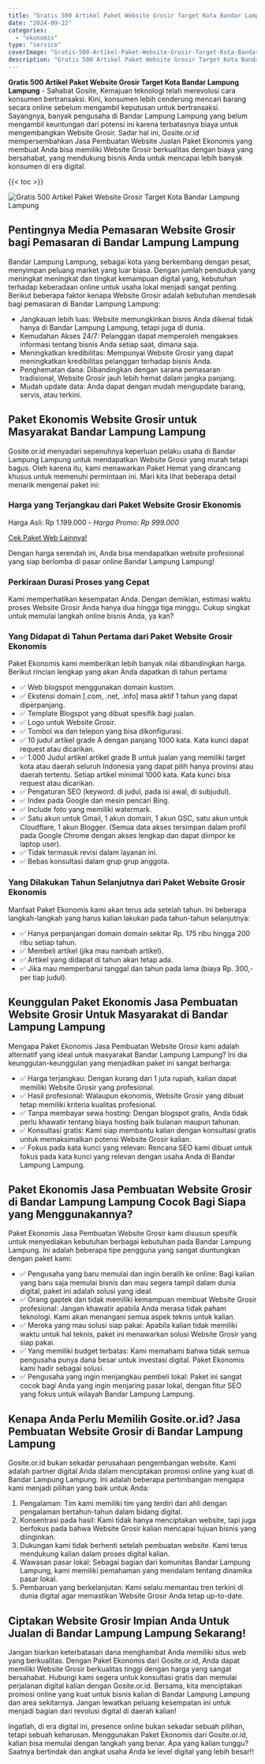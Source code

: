 ```yaml
---
title: "Gratis 500 Artikel Paket Website Grosir Target Kota Bandar Lampung Lampung"
date: "2024-09-22"
categories: 
  - "ekonomis"
type: "service"
coverImage: "Gratis-500-Artikel-Paket-Website-Grosir-Target-Kota-Bandar-Lampung-Lampung.png"
description: "Gratis 500 Artikel Paket Website Grosir Target Kota Bandar Lampung Lampung. Ingatlah, di era digital ini, presence online bukan sekadar sebuah pilihan, tetap..."
---
```


**Gratis 500 Artikel Paket Website Grosir Target Kota Bandar Lampung Lampung** - Sahabat Gosite, Kemajuan teknologi telah merevolusi cara konsumen bertransaksi. Kini, konsumen lebih cenderung mencari barang secara online sebelum mengambil keputusan untuk bertransaksi. Sayangnya, banyak pengusaha di Bandar Lampung Lampung yang belum mengambil keuntungan dari potensi ini karena terbatasnya biaya untuk mengembangkan Website Grosir. Sadar hal ini, Gosite.or.id mempersembahkan Jasa Pembuatan Website Jualan Paket Ekonomis yang membuat Anda bisa memiliki Website Grosir berkualitas dengan biaya yang bersahabat, yang mendukung bisnis Anda untuk mencapai lebih banyak konsumen di era digital.

{{< toc >}}

![Gratis 500 Artikel Paket Website Grosir Target Kota Bandar Lampung Lampung](/images/ekonomis/Gratis-500-Artikel-Paket-Website-Grosir-Target-Kota-Bandar-Lampung-Lampung.png)

## Pentingnya Media Pemasaran Website Grosir bagi Pemasaran di Bandar Lampung Lampung

Bandar Lampung Lampung, sebagai kota yang berkembang dengan pesat, menyimpan peluang market yang luar biasa. Dengan jumlah penduduk yang meningkat meningkat dan tingkat kemampuan digital yang, kebutuhan terhadap keberadaan online untuk usaha lokal menjadi sangat penting. Berikut beberapa faktor kenapa Website Grosir adalah kebutuhan mendesak bagi pemasaran di Bandar Lampung Lampung:

- Jangkauan lebih luas: Website memungkinkan bisnis Anda dikenal tidak hanya di Bandar Lampung Lampung, tetapi juga di dunia.
- Kemudahan Akses 24/7: Pelanggan dapat memperoleh mengakses informasi tentang bisnis Anda setiap saat, dimana saja.
- Meningkatkan kredibilitas: Mempunyai Website Grosir yang dapat meningkatkan kredibilitas pelanggan terhadap bisnis Anda.
- Penghematan dana: Dibandingkan dengan sarana pemasaran tradisional, Website Grosir jauh lebih hemat dalam jangka panjang.
- Mudah update data: Anda dapat dengan mudah mengupdate barang, servis, atau terkini.

## Paket Ekonomis Website Grosir untuk Masyarakat Bandar Lampung Lampung

Gosite.or.id menyadari sepenuhnya keperluan pelaku usaha di Bandar Lampung Lampung untuk mendapatkan Website Grosir yang murah tetapi bagus. Oleh karena itu, kami menawarkan Paket Hemat yang dirancang khusus untuk memenuhi permintaan ini. Mari kita lihat beberapa detail menarik mengenai paket ini:

### Harga yang Terjangkau dari Paket Website Grosir Ekonomis

<a class="cta-button">Harga Asli: Rp 1.199.000 - <em>Harga Promo: Rp 999.000</em></a>

<a href="/jasa-web/" class="cta-button">Cek Paket Web Lainnya!</a>

Dengan harga serendah ini, Anda bisa mendapatkan website profesional yang siap berlomba di pasar online Bandar Lampung Lampung!

### Perkiraan Durasi Proses yang Cepat

Kami memperhatikan kesempatan Anda. Dengan demikian, estimasi waktu proses Website Grosir Anda hanya dua hingga tiga minggu. Cukup singkat untuk memulai langkah online bisnis Anda, ya kan?

### Yang Didapat di Tahun Pertama dari Paket Website Grosir Ekonomis

Paket Ekonomis kami memberikan lebih banyak nilai dibandingkan harga. Berikut rincian lengkap yang akan Anda dapatkan di tahun pertama

- ✅ Web blogspot menggunakan domain kustom.
- ✅ Ekstensi domain \[.com, .net, .info\] masa aktif 1 tahun yang dapat diperpanjang.
- ✅ Template Blogspot yang dibuat spesifik bagi jualan.
- ✅ Logo untuk Website Grosir.
- ✅ Tombol wa dan telepon yang bisa dikonfigurasi.
- ✅ 10 judul artikel grade A dengan panjang 1000 kata. Kata kunci dapat request atau dicarikan.
- ✅ 1.000 Judul artikel artikel grade B untuk jualan yang memiliki target kota atau daerah seluruh Indonesia yang dapat pilih hanya provinsi atau daerah tertentu. Setiap artikel minimal 1000 kata. Kata kunci bisa request atau dicarikan.
- ✅ Pengaturan SEO (keyword: di judul, pada isi awal, di subjudul).
- ✅ Index pada Google dan mesin pencari Bing.
- ✅ Include foto yang memiliki watermark.
- ✅ Satu akun untuk Gmail, 1 akun domain, 1 akun GSC, satu akun untuk Cloudflare, 1 akun Blogger. (Semua data akses tersimpan dalam profil pada Google Chrome dengan akses lengkap dan dapat diimpor ke laptop user).
- ✅ Tidak termasuk revisi dalam layanan ini.
- ✅ Bebas konsultasi dalam grup grup anggota.

### Yang Dilakukan Tahun Selanjutnya dari Paket Website Grosir Ekonomis

Manfaat Paket Ekonomis kami akan terus ada setelah tahun. Ini beberapa langkah-langkah yang harus kalian lakukan pada tahun-tahun selanjutnya:

- ✅ Hanya perpanjangan domain domain sekitar Rp. 175 ribu hingga 200 ribu setiap tahun.
- ✅ Membeli artikel (jika mau nambah artikel).
- ✅ Artikel yang didapat di tahun akan tetap ada.
- ✅ Jika mau memperbarui tanggal dan tahun pada lama (biaya Rp. 300,- per tiap judul).

## Keunggulan Paket Ekonomis Jasa Pembuatan Website Grosir Untuk Masyarakat di Bandar Lampung Lampung

Mengapa Paket Ekonomis Jasa Pembuatan Website Grosir kami adalah alternatif yang ideal untuk masyarakat Bandar Lampung Lampung? Ini dia keunggulan-keunggulan yang menjadikan paket ini sangat berharga:

- ✅ Harga terjangkau: Dengan kurang dari 1 juta rupiah, kalian dapat memiliki Website Grosir yang profesional.
- ✅ Hasil profesional: Walaupun ekonomis, Website Grosir yang dibuat tetap memiliki kriteria kualitas profesional.
- ✅ Tanpa membayar sewa hosting: Dengan blogspot gratis, Anda tidak perlu khawatir tentang biaya hosting baik bulanan maupun tahunan.
- ✅ Konsultasi gratis: Kami siap membantu kalian dengan konsultasi gratis untuk memaksimalkan potensi Website Grosir kalian.
- ✅ Fokus pada kata kunci yang relevan: Rencana SEO kami dibuat untuk fokus pada kata kunci yang relevan dengan usaha Anda di Bandar Lampung Lampung.

## Paket Ekonomis Jasa Pembuatan Website Grosir di Bandar Lampung Lampung Cocok Bagi Siapa yang Menggunakannya?

Paket Ekonomis Jasa Pembuatan Website Grosir kami disusun spesifik untuk menyediakan kebutuhan berbagai kebutuhan pada Bandar Lampung Lampung. Ini adalah beberapa tipe pengguna yang sangat diuntungkan dengan paket kami:

- ✅ Pengusaha yang baru memulai dan ingin beralih ke online: Bagi kalian yang baru saja memulai bisnis dan mau segera tampil dalam dunia digital, paket ini adalah solusi yang ideal.
- ✅ Orang gaptek dan tidak memiliki kemampuan membuat Website Grosir profesional: Jangan khawatir apabila Anda merasa tidak paham teknologi. Kami akan menangani semua aspek teknis untuk kalian.
- ✅ Mereka yang mau solusi siap pakai: Apabila kalian tidak memiliki waktu untuk hal teknis, paket ini menawarkan solusi Website Grosir yang siap pakai.
- ✅ Yang memiliki budget terbatas: Kami memahami bahwa tidak semua pengusaha punya dana besar untuk investasi digital. Paket Ekonomis kami hadir sebagai solusi.
- ✅ Pengusaha yang ingin menjangkau pembeli lokal: Paket ini sangat cocok bagi Anda yang ingin menjaring pasar lokal, dengan fitur SEO yang fokus untuk wilayah Bandar Lampung Lampung.

## Kenapa Anda Perlu Memilih Gosite.or.id? Jasa Pembuatan Website Grosir di Bandar Lampung Lampung

Gosite.or.id bukan sekadar perusahaan pengembangan website. Kami adalah partner digital Anda dalam menciptakan promosi online yang kuat di Bandar Lampung Lampung. Ini adalah beberapa pertimbangan mengapa kami menjadi pilihan yang baik untuk Anda:

1. Pengalaman: Tim kami memiliki tim yang terdiri dari ahli dengan pengalaman bertahun-tahun dalam bidang digital.
2. Konsentrasi pada hasil: Kami tidak hanya menciptakan website, tapi juga berfokus pada bahwa Website Grosir kalian mencapai tujuan bisnis yang diinginkan.
3. Dukungan kami tidak berhenti setelah pembuatan website. Kami terus mendukung kalian dalam proses digital kalian.
4. Wawasan pasar lokal: Sebagai bagian dari komunitas Bandar Lampung Lampung, kami memiliki pemahaman yang mendalam tentang dinamika pasar lokal.
5. Pembaruan yang berkelanjutan: Kami selalu memantau tren terkini di dunia digital agar memastikan Website Grosir Anda tetap up-to-date.

## Ciptakan Website Grosir Impian Anda Untuk Jualan di Bandar Lampung Lampung Sekarang!

Jangan biarkan keterbatasan dana menghambat Anda memiliki situs web yang berkualitas. Dengan Paket Ekonomis dari Gosite.or.id, Anda dapat memiliki Website Grosir berkualitas tinggi dengan harga yang sangat bersahabat. Hubungi kami segera untuk konsultasi gratis dan memulai perjalanan digital kalian dengan Gosite.or.id. Bersama, kita menciptakan promosi online yang kuat untuk bisnis kalian di Bandar Lampung Lampung dan area sekitarnya. Jangan lewatkan peluang kesempatan ini untuk menjadi bagian dari revolusi digital di daerah kalian!

Ingatlah, di era digital ini, presence online bukan sekadar sebuah pilihan, tetapi sebuah keharusan. Menggunakan Paket Ekonomis dari Gosite.or.id, kalian bisa memulai dengan langkah yang benar. Apa yang kalian tunggu? Saatnya bertindak dan angkat usaha Anda ke level digital yang lebih besar!!